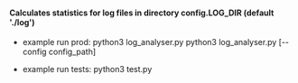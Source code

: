 #### Calculates statistics for log files in directory config.LOG_DIR (default './log')

* example run prod:
python3 log_analyser.py
python3 log_analyser.py [--config config_path]

* example run tests:
python3 test.py